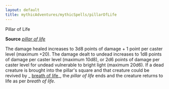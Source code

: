 ```yaml
---
layout: default
title: mythicAdventures/mythicSpells/pillarOfLife
---
```

Pillar of Life

**Source** [_pillar of life_](advanced/spells/pillarOfLife#_pillar-of-life)

The damage healed increases to 3d8 points of damage + 1 point per caster level (maximum +20). The damage dealt to undead increases to 1d8 points of damage per caster level (maximum 10d8), or 2d6 points of damage per caster level for undead vulnerable to bright light (maximum 20d6). If a dead creature is brought into the pillar's square and that creature could be revived by _ [breath of life](spells/breathOfLife#_breath-of-life)_, the _pillar of life_ ends and the creature returns to life as per _breath of life_.

